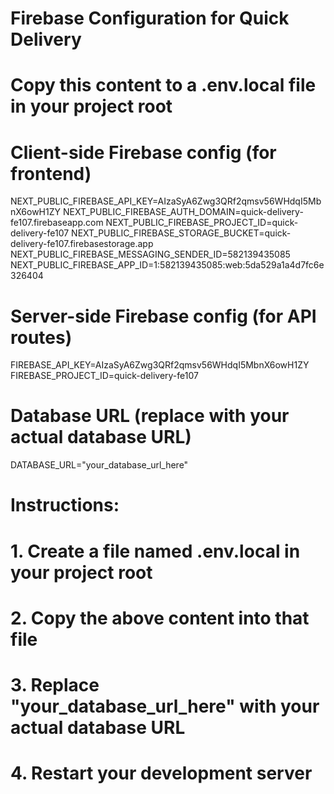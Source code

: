 # Firebase Configuration for Quick Delivery
# Copy this content to a .env.local file in your project root

# Client-side Firebase config (for frontend)
NEXT_PUBLIC_FIREBASE_API_KEY=AIzaSyA6Zwg3QRf2qmsv56WHdqI5MbnX6owH1ZY
NEXT_PUBLIC_FIREBASE_AUTH_DOMAIN=quick-delivery-fe107.firebaseapp.com
NEXT_PUBLIC_FIREBASE_PROJECT_ID=quick-delivery-fe107
NEXT_PUBLIC_FIREBASE_STORAGE_BUCKET=quick-delivery-fe107.firebasestorage.app
NEXT_PUBLIC_FIREBASE_MESSAGING_SENDER_ID=582139435085
NEXT_PUBLIC_FIREBASE_APP_ID=1:582139435085:web:5da529a1a4d7fc6e326404

# Server-side Firebase config (for API routes)
FIREBASE_API_KEY=AIzaSyA6Zwg3QRf2qmsv56WHdqI5MbnX6owH1ZY
FIREBASE_PROJECT_ID=quick-delivery-fe107

# Database URL (replace with your actual database URL)
DATABASE_URL="your_database_url_here"

# Instructions:
# 1. Create a file named .env.local in your project root
# 2. Copy the above content into that file
# 3. Replace "your_database_url_here" with your actual database URL
# 4. Restart your development server
